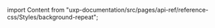 
import Content from "uxp-documentation/src/pages/api-ref/reference-css/Styles/background-repeat";

<Content query="product=xd"/>
